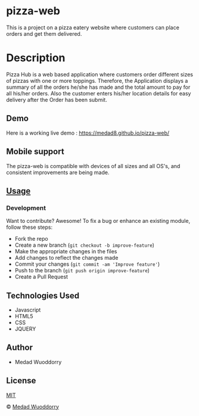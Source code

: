 # pizza-web
This is a project on a pizza eatery website where customers can place orders and get them  delivered.
# Description
Pizza Hub is a web based application where customers order different sizes of pizzas with one or more toppings. 
Therefore, the Application displays a summary of all the orders he/she has made and the total amount to pay for all his/her orders. 
Also  the customer enters his/her location details for easy delivery after the Order has been submit.

## Demo
Here is a working live demo :  https://medad8.github.io/pizza-web/

## Mobile support
The pizza-web is compatible with devices of all sizes and all OS's, and consistent improvements are being made.

## [Usage](https://medad8.github.io/pizza-web/)
### Development

Want to contribute? Awesome!
To fix a bug or enhance an existing module, follow these steps:
- Fork the repo
- Create a new branch (`git checkout -b improve-feature`)
- Make the appropriate changes in the files
- Add changes to reflect the changes made
- Commit your changes (`git commit -am 'Improve feature'`)
- Push to the branch (`git push origin improve-feature`)
- Create a Pull Request

## Technologies Used
* Javascript
* HTML5
* CSS
* JQUERY


## Author
- Medad Wuoddorry

## License 
[MIT](https://github.com/medad8/pizza-web/blob/master/LICENSE.md)

 © [Medad Wuoddorry](https://github.com/medad8)